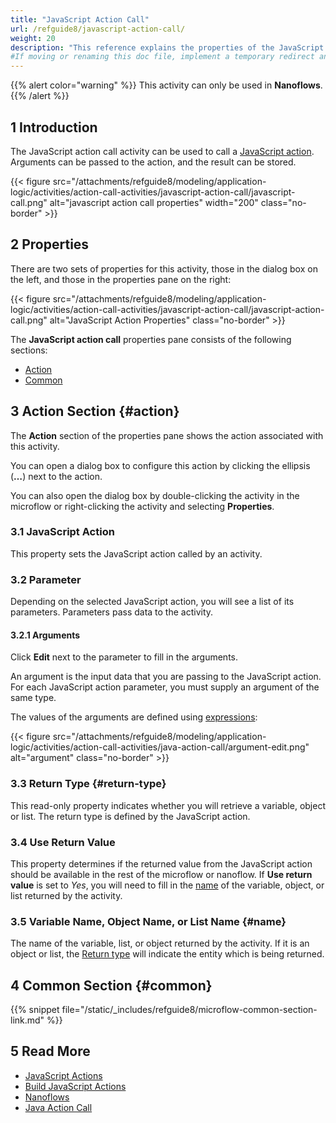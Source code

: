 ```yaml
---
title: "JavaScript Action Call"
url: /refguide8/javascript-action-call/
weight: 20
description: "This reference explains the properties of the JavaScript action call activity."
#If moving or renaming this doc file, implement a temporary redirect and let the respective team know they should update the URL in the product. See Mapping to Products for more details.
---
```


{{% alert color="warning" %}}
This activity can only be used in **Nanoflows**.
{{% /alert %}}

## 1 Introduction

The JavaScript action call activity can be used to call a [JavaScript action](/refguide8/javascript-actions/). Arguments can be passed to the action, and the result can be stored.

{{< figure src="/attachments/refguide8/modeling/application-logic/activities/action-call-activities/javascript-action-call/javascript-call.png" alt="javascript action call properties"   width="200"  class="no-border" >}}

## 2 Properties

There are two sets of properties for this activity, those in the dialog box on the left, and those in the properties pane on the right:

{{< figure src="/attachments/refguide8/modeling/application-logic/activities/action-call-activities/javascript-action-call/javascript-action-call.png" alt="JavaScript Action Properties" class="no-border" >}}

The **JavaScript action call** properties pane consists of the following sections:

* [Action](#action)
* [Common](#common)

## 3 Action Section {#action}

The **Action** section of the properties pane shows the action associated with this activity.

You can open a dialog box to configure this action by clicking the ellipsis (**…**) next to the action.

You can also open the dialog box by double-clicking the activity in the microflow or right-clicking the activity and selecting **Properties**.

### 3.1 JavaScript Action

This property sets the JavaScript action called by an activity.

### 3.2 Parameter

Depending on the selected JavaScript action, you will see a list of its parameters. Parameters pass data to the activity. 

#### 3.2.1 Arguments

Click **Edit** next to the parameter to fill in the arguments. 

An argument is the input data that you are passing to the JavaScript action. For each JavaScript action parameter, you must supply an argument of the same type. 

The values of the arguments are defined using [expressions](/refguide8/expressions/):

{{< figure src="/attachments/refguide8/modeling/application-logic/activities/action-call-activities/java-action-call/argument-edit.png" alt="argument" class="no-border" >}}

### 3.3 Return Type {#return-type}

This read-only property indicates whether you will retrieve a variable, object or list. The return type is defined by the JavaScript action.

### 3.4 Use Return Value

This property determines if the returned value from the JavaScript action should be available in the rest of the microflow or nanoflow. If **Use return value** is set to *Yes*, you will need to fill in the [name](#name) of the variable, object, or list returned by the activity.

### 3.5 Variable Name, Object Name, or List Name {#name}

The name of the variable, list, or object returned by the activity. If it is an object or list, the [Return type](#return-type) will indicate the entity which is being returned. 

## 4 Common Section {#common}

{{% snippet file="/static/_includes/refguide8/microflow-common-section-link.md" %}}

## 5 Read More

* [JavaScript Actions](/refguide8/javascript-actions/)
* [Build JavaScript Actions](/howto8/extensibility/build-javascript-actions/)
* [Nanoflows](/refguide8/nanoflows/)
* [Java Action Call](/refguide8/java-action-call/)
